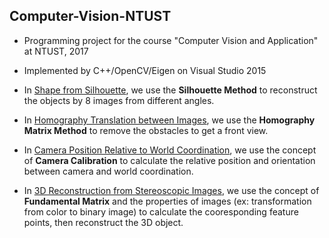 ## Computer-Vision-NTUST
- Programming project for the course "Computer Vision and Application" at NTUST, 2017

- Implemented by C++/OpenCV/Eigen on Visual Studio 2015

- In [Shape from Silhouette](https://github.com/CP-TSAI/NTUST-Computer-Vision/blob/master/01-Shape-from-Silhouette/README.md), we use the **Silhouette Method** to reconstruct the objects by 8 images from different angles.

- In [Homography Translation between Images](https://github.com/CP-TSAI/NTUST-Computer-Vision/blob/master/02-Homography-Translation-between-Images/README.md), we use the **Homography Matrix Method** to remove the obstacles to get a front view. 

- In [Camera Position Relative to World Coordination](https://github.com/CP-TSAI/NTUST-Computer-Vision/blob/master/03-Camera-Position-Relative-to-World-Coordination/README.md), we use the concept of **Camera Calibration** to calculate the relative position and orientation between camera and world coordination.

- In [3D Reconstruction from Stereoscopic Images](https://github.com/CP-TSAI/NTUST-Computer-Vision/blob/master/05-3D-Reconstruction-from-Stereoscopic-Images/README.md), we use the concept of **Fundamental Matrix** and the properties of images (ex: transformation from color to binary image) to calculate the cooresponding feature points, then reconstruct the 3D object.






